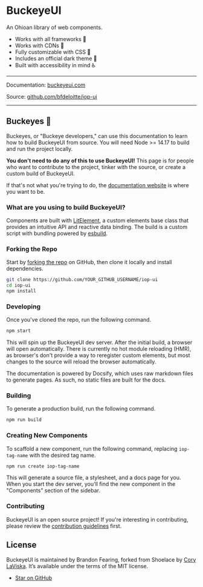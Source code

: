 # BuckeyeUI

An Ohioan library of web components.

- Works with all frameworks 🧩
- Works with CDNs 🚛
- Fully customizable with CSS 🎨
- Includes an official dark theme 🌛
- Built with accessibility in mind ♿️

---

Documentation: [buckeyeui.com](https://buckeyeui.com)

Source: [github.com/bfdeloitte/iop-ui](https://github.com/bfdeloitte/iop-ui)

---

## Buckeyes 🥾

Buckeyes, or "Buckeye developers," can use this documentation to learn how to build BuckeyeUI from source. You will need Node >= 14.17 to build and run the project locally.

**You don't need to do any of this to use BuckeyeUI!** This page is for people who want to contribute to the project, tinker with the source, or create a custom build of BuckeyeUI.

If that's not what you're trying to do, the [documentation website](https://buckeyeui.com) is where you want to be.

### What are you using to build BuckeyeUI?

Components are built with [LitElement](https://lit-element.polymer-project.org/), a custom elements base class that provides an intuitive API and reactive data binding. The build is a custom script with bundling powered by [esbuild](https://esbuild.github.io/).

### Forking the Repo

Start by [forking the repo](https://github.com/bfdeloitte/iop-ui/fork) on GitHub, then clone it locally and install dependencies.

```bash
git clone https://github.com/YOUR_GITHUB_USERNAME/iop-ui
cd iop-ui
npm install
```

### Developing

Once you've cloned the repo, run the following command.

```bash
npm start
```

This will spin up the BuckeyeUI dev server. After the initial build, a browser will open automatically. There is currently no hot module reloading (HMR), as browser's don't provide a way to reregister custom elements, but most changes to the source will reload the browser automatically.

The documentation is powered by Docsify, which uses raw markdown files to generate pages. As such, no static files are built for the docs.

### Building

To generate a production build, run the following command.

```bash
npm run build
```

### Creating New Components

To scaffold a new component, run the following command, replacing `iop-tag-name` with the desired tag name.

```bash
npm run create iop-tag-name
```

This will generate a source file, a stylesheet, and a docs page for you. When you start the dev server, you'll find the new component in the "Components" section of the sidebar.

### Contributing

BuckeyeUI is an open source project! If you're interesting in contributing, please review the [contribution guidelines](CONTRIBUTING.md) first.

## License

BuckeyeUI is maintained by Brandon Fearing, forked from Shoelace by [Cory LaViska](https://twitter.com/claviska). It’s available under the terms of the MIT license.

- [Star on GitHub](https://github.com/bfdeloitte/iop-ui/stargazers)
